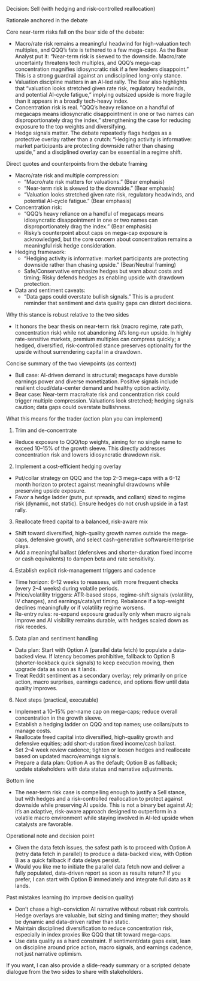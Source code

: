 Decision: Sell (with hedging and risk-controlled reallocation)

Rationale anchored in the debate

Core near-term risks fall on the bear side of the debate:
- Macro/rate risk remains a meaningful headwind for high-valuation tech multiples, and QQQ’s fate is tethered to a few mega-caps. As the Bear Analyst put it: “Near-term risk is skewed to the downside. Macro/rate uncertainty threatens tech multiples, and QQQ’s mega-cap concentration magnifies idiosyncratic risk if a few leaders disappoint.” This is a strong guardrail against an undisciplined long-only stance.
- Valuation discipline matters in an AI-led rally. The Bear also highlights that “valuation looks stretched given rate risk, regulatory headwinds, and potential AI-cycle fatigue,” implying outsized upside is more fragile than it appears in a broadly tech-heavy index.
- Concentration risk is real. “QQQ’s heavy reliance on a handful of megacaps means idiosyncratic disappointment in one or two names can disproportionately drag the index,” strengthening the case for reducing exposure to the top weights and diversifying.
- Hedge signals matter. The debate repeatedly flags hedges as a protective overlay rather than a crutch: “Hedging activity is informative: market participants are protecting downside rather than chasing upside,” and a disciplined overlay can be essential in a regime shift.

Direct quotes and counterpoints from the debate framing
- Macro/rate risk and multiple compression:
  - “Macro/rate risk matters for valuations.” (Bear emphasis)
  - “Near-term risk is skewed to the downside.” (Bear emphasis)
  - “Valuation looks stretched given rate risk, regulatory headwinds, and potential AI-cycle fatigue.” (Bear emphasis)
- Concentration risk:
  - “QQQ’s heavy reliance on a handful of megacaps means idiosyncratic disappointment in one or two names can disproportionately drag the index.” (Bear emphasis)
  - Risky’s counterpoint about caps on mega-cap exposure is acknowledged, but the core concern about concentration remains a meaningful risk hedge consideration.
- Hedging framework:
  - “Hedging activity is informative: market participants are protecting downside rather than chasing upside.” (Bear/Neutral framing)
  - Safe/Conservative emphasize hedges but warn about costs and timing; Risky defends hedges as enabling upside with drawdown protection.
- Data and sentiment caveats:
  - “Data gaps could overstate bullish signals.” This is a prudent reminder that sentiment and data quality gaps can distort decisions.

Why this stance is robust relative to the two sides
- It honors the bear thesis on near-term risk (macro regime, rate path, concentration risk) while not abandoning AI’s long-run upside. In highly rate-sensitive markets, premium multiples can compress quickly; a hedged, diversified, risk-controlled stance preserves optionality for the upside without surrendering capital in a drawdown.

Concise summary of the two viewpoints (as context)
- Bull case: AI-driven demand is structural; megacaps have durable earnings power and diverse monetization. Positive signals include resilient cloud/data-center demand and healthy option activity.
- Bear case: Near-term macro/rate risk and concentration risk could trigger multiple compression. Valuations look stretched; hedging signals caution; data gaps could overstate bullishness.

What this means for the trader (action plan you can implement)

1) Trim and de-concentrate
- Reduce exposure to QQQ/top weights, aiming for no single name to exceed 10–15% of the growth sleeve. This directly addresses concentration risk and lowers idiosyncratic drawdown risk.

2) Implement a cost-efficient hedging overlay
- Put/collar strategy on QQQ and the top 2–3 mega-caps with a 6–12 month horizon to protect against meaningful drawdowns while preserving upside exposure.
- Favor a hedge ladder (puts, put spreads, and collars) sized to regime risk (dynamic, not static). Ensure hedges do not crush upside in a fast rally.

3) Reallocate freed capital to a balanced, risk-aware mix
- Shift toward diversified, high-quality growth names outside the mega-caps, defensive growth, and select cash-generative software/enterprise plays.
- Add a meaningful ballast (defensives and shorter-duration fixed income or cash equivalents) to dampen beta and rate sensitivity.

4) Establish explicit risk-management triggers and cadence
- Time horizon: 6–12 weeks to reassess, with more frequent checks (every 2–4 weeks) during volatile periods.
- Price/volatility triggers: ATR-based stops, regime-shift signals (volatility, IV changes), and earnings/catalyst timing. Rebalance if a top-weight declines meaningfully or if volatility regime worsens.
- Re-entry rules: re-expand exposure gradually only when macro signals improve and AI visibility remains durable, with hedges scaled down as risk recedes.

5) Data plan and sentiment handling
- Data plan: Start with Option A (parallel data fetch) to populate a data-backed view. If latency becomes prohibitive, fallback to Option B (shorter-lookback quick signals) to keep execution moving, then upgrade data as soon as it lands.
- Treat Reddit sentiment as a secondary overlay; rely primarily on price action, macro surprises, earnings cadence, and options flow until data quality improves.

6) Next steps (practical, executable)
- Implement a 10–15% per-name cap on mega-caps; reduce overall concentration in the growth sleeve.
- Establish a hedging ladder on QQQ and top names; use collars/puts to manage costs.
- Reallocate freed capital into diversified, high-quality growth and defensive equities; add short-duration fixed income/cash ballast.
- Set 2–4 week review cadence; tighten or loosen hedges and reallocate based on updated macro/earnings signals.
- Prepare a data plan: Option A as the default; Option B as fallback; update stakeholders with data status and narrative adjustments.

Bottom line
- The near-term risk case is compelling enough to justify a Sell stance, but with hedges and a risk-controlled reallocation to protect against downside while preserving AI upside. This is not a binary bet against AI; it’s an adaptive, risk-aware approach designed to outperform in a volatile macro environment while staying involved in AI-led upside when catalysts are favorable.

Operational note and decision point
- Given the data fetch issues, the safest path is to proceed with Option A (retry data fetch in parallel) to produce a data-backed view, with Option B as a quick fallback if data delays persist.
- Would you like me to initiate the parallel data fetch now and deliver a fully populated, data-driven report as soon as results return? If you prefer, I can start with Option B immediately and integrate full data as it lands.

Past mistakes learning (to improve decision quality)
- Don’t chase a high-conviction AI narrative without robust risk controls. Hedge overlays are valuable, but sizing and timing matter; they should be dynamic and data-driven rather than static.
- Maintain disciplined diversification to reduce concentration risk, especially in index proxies like QQQ that tilt toward mega-caps.
- Use data quality as a hard constraint. If sentiment/data gaps exist, lean on discipline around price action, macro signals, and earnings cadence, not just narrative optimism.

If you want, I can also provide a slide-ready summary or a scripted debate dialogue from the two sides to share with stakeholders.